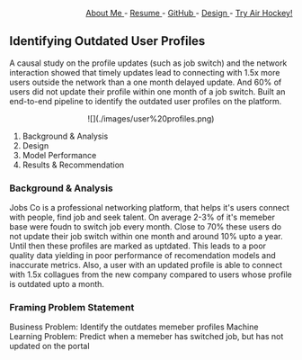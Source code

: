 <div style="text-align: right">
 
   <a href = "https://www.linkedin.com/in/ezhilvelme/" > About Me </a> -
   <a href = "https://drive.google.com/file/d/1LAy5Ol2dtCn14x_uI9mE7Lu4mIqhyvba/view?usp=sharing" > Resume </a> - 
   <a href = "https://github.com/Ezhilvel" > GitHub </a> -
   <a href = "https://www.behance.net/ezhilvelme" > Design </a> -
   <a href = "https://airhockey-love2d.herokuapp.com/" > Try Air Hockey! </a> 

</div>


## Identifying Outdated User Profiles

A causal study on the profile updates (such as job switch) and the network interaction showed that timely updates lead to connecting with 1.5x more users outside the network than a one month delayed update. And 60% of users did not update their profile within one month of a job switch. Built an end-to-end pipeline to identify the outdated user profiles on the platform.

<p align="center">
 ![](./images/user%20profiles.png) 
</p>

1. Background & Analysis
2. Design
3. Model Performance
4. Results & Recommendation

### Background & Analysis

Jobs Co is a professional networking platform, that helps it's users connect with people, find job and seek talent. On average 2-3% of it's memeber base were foudn to switch job every month. Close to 70% these users do not update their job switch within one month and around 10% upto a year. Until then these profiles are marked as uptdated. This leads to a poor quality data yielding in poor performance of recomendation models and inaccurate metrics.
Also, a user with an updated profile is able to connect with 1.5x collagues from the new company compared to users whose profile is outdated upto a month.

### Framing Problem Statement

Business Problem: Identify the outdates memeber profiles
Machine Learning Problem: Predict when a memeber has switched job, but has not updated on the portal
